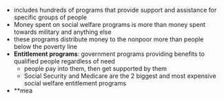 - includes hundreds of programs that provide support and assistance for specific groups of people
- Money spent on social welfare programs is more than money spent towards military and anything else
- these programs distribute money to the nonpoor more than people below the poverty line
- **Entitlement programs**: government programs providing benefits to qualified people regardless of need
	- people pay into them, then get supported by them
	- Social Security and Medicare are the 2 biggest and most expensive social welfare entitlement programs
- **mea